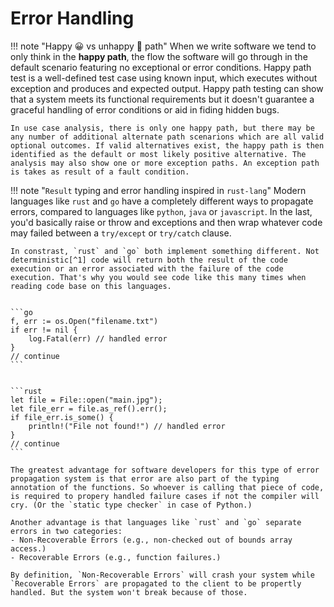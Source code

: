 # Error Handling

!!! note "Happy 😀 vs unhappy 🫠 path"
    When we write software we tend to only think in the **happy path**, the flow the software will go through in the default scenario featuring no exceptional or error conditions. Happy path test is a well-defined test case using known input, which executes without exception and produces and expected output. Happy path testing can show that a system meets its functional requirements but it doesn't guarantee a graceful handling of error conditions or aid in fiding hidden bugs.

    In use case analysis, there is only one happy path, but there may be any number of additional alternate path scenarions which are all valid optional outcomes. If valid alternatives exist, the happy path is then identified as the default or most likely positive alternative. The analysis may also show one or more exception paths. An exception path is takes as result of a fault condition.

!!! note "`Result` typing and error handling inspired in `rust-lang`"
    Modern languages like `rust` and `go` have a completely different ways to propagate errors, compared to languages like `python`, `java` or `javascript`. In the last, you'd basically raise or throw and exceptions and then wrap whatever code may failed between a `try/except` or `try/catch` clause.

    In constrast, `rust` and `go` both implement something different. Not deterministic[^1] code will return both the result of the code execution or an error associated with the failure of the code execution. That's why you would see code like this many times when reading code base on this languages.
    

    ```go
    f, err := os.Open("filename.txt")
    if err != nil {
        log.Fatal(err) // handled error
    }
    // continue
    ```


    ```rust
    let file = File::open("main.jpg");
    let file_err = file.as_ref().err();
    if file_err.is_some() {
        println!("File not found!") // handled error
    }
    // continue
    ```

    The greatest advantage for software developers for this type of error propagation system is that error are also part of the typing annotation of the functions. So whoever is calling that piece of code, is required to propery handled failure cases if not the compiler will cry. (Or the `static type checker` in case of Python.)

    Another advantage is that languages like `rust` and `go` separate errors in two categories:
    - Non-Recoverable Errors (e.g., non-checked out of bounds array access.)
    - Recoverable Errors (e.g., function failures.)

    By definition, `Non-Recoverable Errors` will crash your system while `Recoverable Errors` are propagated to the client to be propertly handled. But the system won't break because of those.

[^1]: A deterministic code is a code that, given a certain input, will always return produce the same output, with the underlaying machine always passing throw the same sequence of steps. Formally, a deterministic algorithm computes a *mathematical function*; a function has a unique value for any input in its domain, and the algorithm is a process that produces this particular value as output. In contrast, a non deterministic code is code that, for a variety of factors, can cause an algorithm to behave in a way which is not expected.